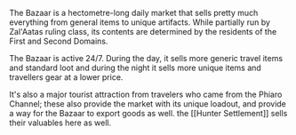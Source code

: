 The Bazaar is a hectometre-long daily market that sells pretty much everything from general items to unique artifacts. While partially run by Zal'Aatas ruling class, its contents are determined by the residents of the First and Second Domains.

The Bazaar is active 24/7. During the day, it sells more generic travel items and standard loot and during the night it sells more unique items and travellers gear at a lower price. 

It's also a major tourist attraction from travelers who came from the Phiaro Channel; these also provide the market with its unique loadout, and provide a way for the Bazaar to export goods as well. the [[Hunter Settlement]] sells their valuables here as well.

